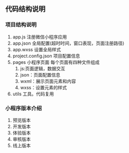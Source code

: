 ## 代码结构说明

### 项目结构说明

1. app.js 注册微信小程序应用
2. app.json 全局配置(超时时间，窗口表现，页面注册路径)
3. app.wxss 设置全局样式
4. project.config.json 项目配置信息
5. pages 小程序页面 每个页面有四种文件组成
   1. js:页面逻辑，数据交互
   2. json：页面配置信息
   3. wxml：展示页面元素和内容
   4. wxss：设置元素的样式
6. utils 工具。代码复用

### 小程序版本介绍

1. 预览版本
2. 开发版本
3. 体验版本
4. 审核版本
5. 线上版本